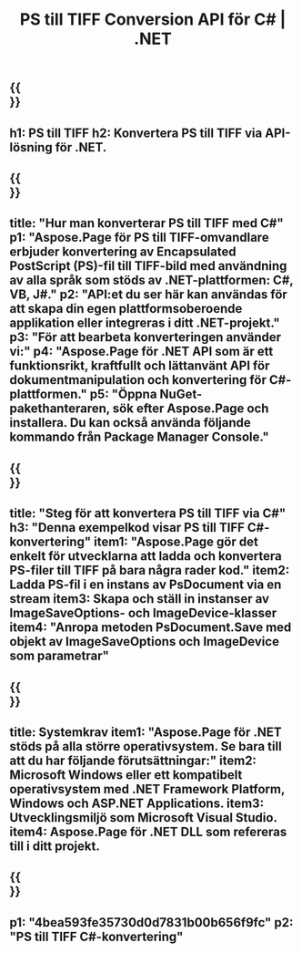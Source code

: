 ﻿---
translation: true
template: /_templates/_conversion-child-net.md
title: PS till TIFF Conversion API för C# | .NET
url: /net/conversion/ps-to-tiff/
description: Exempelkod för PS till TIFF C#-konvertering. Använd API-exempelkod för batch-PS-filer till TIFF-konvertering inom VB.NET, Asp.NET eller någon .NET-baserad applikation.
informat: PS
outformat: TIFF
otherformats: XPS EPS
---

{{<section banner>}}
---
h1: PS till TIFF
h2: Konvertera PS till TIFF via API-lösning för .NET.
---

{{<section overview>}}
---
title: "Hur man konverterar PS till TIFF med C#"
p1: "Aspose.Page för PS till TIFF-omvandlare erbjuder konvertering av Encapsulated PostScript (PS)-fil till TIFF-bild med användning av alla språk som stöds av .NET-plattformen: C#, VB, J#."
p2: "API:et du ser här kan användas för att skapa din egen plattformsoberoende applikation eller integreras i ditt .NET-projekt."
p3: "För att bearbeta konverteringen använder vi:"
p4: "Aspose.Page för .NET API som är ett funktionsrikt, kraftfullt och lättanvänt API för dokumentmanipulation och konvertering för C#-plattformen."
p5: "Öppna NuGet-pakethanteraren, sök efter Aspose.Page och installera. Du kan också använda följande kommando från Package Manager Console."
---

{{<section feature1>}}
---
title: "Steg för att konvertera PS till TIFF via C#"
h3: "Denna exempelkod visar PS till TIFF C#-konvertering"
item1: "Aspose.Page gör det enkelt för utvecklarna att ladda och konvertera PS-filer till TIFF på bara några rader kod."
item2: Ladda PS-fil i en instans av PsDocument via en stream
item3: Skapa och ställ in instanser av ImageSaveOptions- och ImageDevice-klasser
item4: "Anropa metoden PsDocument.Save med objekt av ImageSaveOptions och ImageDevice som parametrar"
---

{{<section feature2>}}
---
title: Systemkrav
item1: "Aspose.Page för .NET stöds på alla större operativsystem. Se bara till att du har följande förutsättningar:"
item2: Microsoft Windows eller ett kompatibelt operativsystem med .NET Framework Platform, Windows och ASP.NET Applications.
item3: Utvecklingsmiljö som Microsoft Visual Studio.
item4: Aspose.Page för .NET DLL som refereras till i ditt projekt.
---

{{<section gist>}}
---
p1: "4bea593fe35730d0d7831b00b656f9fc"
p2: "PS till TIFF C#-konvertering"
---

